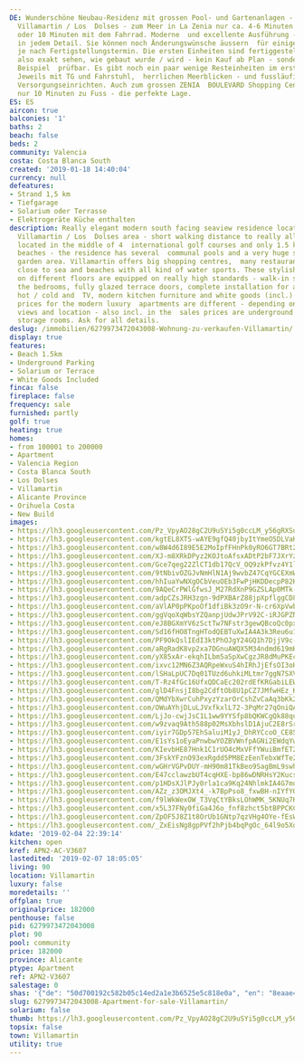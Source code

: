 ```yaml
---
DE: Wunderschöne Neubau-Residenz mit grossen Pool- und Gartenanlagen - gelegen in
  Villamartin / Los  Dolses - zum Meer in La Zenia nur ca. 4-6 Minuten per Auto -
  oder 10 Minuten mit dem Fahrrad. Moderne  und excellente Ausführung - top Qualitäten
  in jedem Detail. Sie können noch Änderungswünsche äussern  für einige Detailausführungen,
  je nach Fertigstellungstermin. Die ersten Einheiten sind fertiggestellt - Sie  können
  also exakt sehen, wie gebaut wurde / wird - kein Kauf ab Plan - sondern am konkreten
  Beispiel  prüfbar. Es gibt noch ein paar wenige Resteinheiten im ersten Wohnteil.
  Jeweils mit TG und Fahrstuhl,  herrlichen Meerblicken - und fussläufig zu allen
  Versorgungseinrichten. Auch zum grossen ZENIA  BOULEVARD Shopping Center sind es
  nur 10 Minuten zu Fuss - die perfekte Lage.
ES: ES
aircon: true
balconies: '1'
baths: 2
beach: false
beds: 2
community: Valencia
costa: Costa Blanca South
created: '2019-01-18 14:40:04'
currency: null
defeatures:
- Strand 1,5 km
- Tiefgarage
- Solarium oder Terrasse
- Elektrogeräte Küche enthalten
description: Really elegant modern south facing seaview residence located in the famous
  Villamartin / Los  Dolses area - short walking distance to really all needed amenities,
  located in the middle of 4  international golf courses and only 1.5 kms to sea and
  beaches - the residence has several  communal pools and a very huge subtropical
  garden area. Villamartin offers big shopping centres,  many restaurants and is also
  close to sea and beaches with all kind of water sports. These stylish  apartments
  on different floors are equipped on really high standards - walk-in showers, wardrobes  in
  the bedrooms, fully glazed terrace doors, complete installation for air conditioning
  hot / cold and  TV, modern kitchen furniture and white goods (incl.) and more. The
  prices for the modern luxury  apartments are different - depending on size, bedrooms,
  views and location - also incl. in the  sales prices are underground garages and
  storage rooms. Ask for all details.
deslug: /immobilien/6279973472043008-Wohnung-zu-verkaufen-Villamartin/
display: true
features:
- Beach 1.5km
- Underground Parking
- Solarium or Terrace
- White Goods Included
finca: false
fireplace: false
frequency: sale
furnished: partly
golf: true
heating: true
homes:
- from 100001 to 200000
- Apartment
- Valencia Region
- Costa Blanca South
- Los Dolses
- Villamartin
- Alicante Province
- Orihuela Costa
- New Build
images:
- https://lh3.googleusercontent.com/Pz_VpyAO28gC2U9uSYi5g0ccLM_y56gRXSucibRkl129ZHJ2rLfduywCNIX3omos6PVWJSvs_pJXTBFsUmk=w640-rj-e30-l100
- https://lh3.googleusercontent.com/kgtEL8XTS-wAYE9gfQ40jbyItYmeO5DLVaKaXq0fOobku1tNMTMnt7b9pquViN8bF8rS0oTSgkwLDvt-yU6Czw=w640-rj-e30-l100
- https://lh3.googleusercontent.com/w8W4d6I89E5E2MoIpfFHnPk0yRO6GT7BRt2UpewlEuOyF9uc-6j-VNv7O6wmB2Db4vPXwXvItQ3kpcrdwsA=w640-rj-e30-l100
- https://lh3.googleusercontent.com/XJ-m8XRkDPyz2KOJtoAfsxADtP2bF7JXrYzM6NDBgxqRgKMTldh3GubF6JzaSokoAH4Zrm-8hOv8IK51R_qL=w640-rj-e30-l100
- https://lh3.googleusercontent.com/Gce7qeg22ZlCT1db17QcV_OQ9zkPfvz4Y1l6HG9-1k0wwUQIlJR2iAOT_mGVyI1iIBF4pXK5JtufVowzXK-N=w640-rj-e30-l100
- https://lh3.googleusercontent.com/9tNbivOZGJvNmHlN1Aj9wvbZ47CqYGCEXmWjiSzstRQHl8yKcb1kfnRxvdjnaPB8tKKmo-bF-1qVhb7oMd7jAQ=w640-rj-e30-l100
- https://lh3.googleusercontent.com/hhIuaYwNXgOCbVeuOEb3FwPjHKDDecpP82KivqWijj8W_YiCBlNfJ6IPujV6jpp-vrV3jLt298RF0d2Bbk8=w640-rj-e30-l100
- https://lh3.googleusercontent.com/9AQeCrPWlGfwsJ_M27RdXnP9GZSLAp0MTk-Hk_IDU0o7EAa4njNl6CaP8NeRXQhXMLvOzNAIxDRcaEfcxIBc=w640-rj-e30-l100
- https://lh3.googleusercontent.com/adpCZsJRH3zgn-9dPXBArZ88jpXpflggCD8REs9TVmRjshDrowWUd3P2r6OoynvGJm79ejzDT8gjfB6hdKt4=w640-rj-e30-l100
- https://lh3.googleusercontent.com/aVlAP0pPKpoOf1dfiBk3zO9r-N-cr6XpVwbX5wqwLMPKdPlG6hJWlS95RlO8QwUsP_0o8zjR9qoyuSBWpaGfsQ=w640-rj-e30-l100
- https://lh3.googleusercontent.com/ggVqoXqWbsYZQanpjUdwJPrV92C-iRJGPZNrSF9ZZ0rEEnL5kIJtZEYlxI9FXAqz0rNmR_AVI_QCC1mrwMI=w640-rj-e30-l100
- https://lh3.googleusercontent.com/eJ8BGXmYV6zSctTw7NFstr3gewQBcoQc0pxs9cayCrlVvYqxt36QpQ3S9IsdpyqcSBGBCwobI7eDrBLRwHOBpQ=w640-rj-e30-l100
- https://lh3.googleusercontent.com/Sd16fHO8TngHTodQEBTuXwIA4A3k3Reu6u1BbPuBznrIPIkG2BxqNvU1m7kyevSiEm4LoT9d8MGLFO0dxKA=w640-rj-e30-l100
- https://lh3.googleusercontent.com/PF9OkQslIEdI3ktPhOJgY24GQ1h7DjjV9c-j_nAjLTGBBnT7CAdxwQYF6UcrUsYsulBRPgNxmD5_m8fTtmSw=w640-rj-e30-l100
- https://lh3.googleusercontent.com/aRgRadK8vp2xa7DGnuAWQX5M34ndmd619mHBFdVdVgwCDIHHjNWkKSXYUKL_ejiLEEihUh8I9UHA-w2-sm6ONw=w640-rj-e30-l100
- https://lh3.googleusercontent.com/yX85xAr-ekqhILbm5aSpXwCgzJR8dMuPKEcl8HsUvzdfzFUqFuZVcAcXBDeNVimFtnDLg-ahU7r4Lz2ZbkmY=w640-rj-e30-l100
- https://lh3.googleusercontent.com/ixvc12MN6Z3AQRpeWxuS4hIRhJjEfsOI3oH4DvL8t8TLF5CkuuRJ0UbfYmBGJvR3OcVeSuiU-P1g3JJ45psRGg=w640-rj-e30-l100
- https://lh3.googleusercontent.com/lSHaLpUC7Dq01TUzd6uhkiMLtmr7ggN7SXVY1b6-qz0nqM8cQEnQO2V910hlcYwTtGT37hYJgjjl5D4hRi__=w640-rj-e30-l100
- https://lh3.googleusercontent.com/T-Rz4fGc16UfxQDCaEc202rdEfKRGabiLEWNGr8BrGV9auQGPTjmicfMkz9SsyH2kB99j1v-2s7syNAokS4xBQ=w640-rj-e30-l100
- https://lh3.googleusercontent.com/glD4FnsjI8bg2CdftOb8U1pCZ7JMfwHEz_KqgHaBqCVYboUBXpMAS7K-a3vxtizC23oKcVvGdQxfK2bRdoFg=w640-rj-e30-l100
- https://lh3.googleusercontent.com/QMdYbXwrCuhPxyzYzarOrCshZvCaAq3bKk2Krwk-LDLePeQombRtWoQrVTMBj3ns0lRwI1Td_Up4YOOBPyHt=w640-rj-e30-l100
- https://lh3.googleusercontent.com/OWuAYhjDLuLJVxfkxlL72-3PqMr27qOniQArpKbZwGs1G0cg2T6vXoktvpuE3CK3IniDdFnVk4dEhYkwNUuy=w640-rj-e30-l100
- https://lh3.googleusercontent.com/LjJo-cwjJsC1L1ww9YYSfp8bQKWCgQk88quv-QPU2TE4ztKIZ4hbqYYZ1P0E9Q15OIRVxRzobTXFVABUeyZ4=w640-rj-e30-l100
- https://lh3.googleusercontent.com/w9zvaq9Ath588p02MsXbhslD1AjuC2E8rSrtz6jVO5HbhCEQlD3DjTH29ipyQzzLV3CJOTsc83tKSBgS6MsT=w640-rj-e30-l100
- https://lh3.googleusercontent.com/iyir7GDp57EhSaluiM1yJ_DhRYCcoO_CE85bh4RRx4Z_od1935f-9LVcP_YDh6TBCmXSvkURYyR8hd0QBMIa3w=w640-rj-e30-l100
- https://lh3.googleusercontent.com/E1sYs1oEyaPnwbwYOZBVWnfpAGNi2EWdqYw5vp0MDILebE0XaRK6GIfkjmyEdPNSeuuq5Z-pMYVgfC5e7v0=w640-rj-e30-l100
- https://lh3.googleusercontent.com/KIevbHE87Hnk1C1rUO4cMxVFfYWuiBmfET2OODMmxELITgLpjYd9-dxSAkAiiLzoDZf7m0GJlW28MluQyRI=w640-rj-e30-l100
- https://lh3.googleusercontent.com/3FskYFznO93exRgdd5PM8EzEenTebxWfTe2aWR2OL83Vg6gXNJXz42CzL_BPeNbbGwgv5wJMLkZX4zrg_cM=w640-rj-e30-l100
- https://lh3.googleusercontent.com/wGHrVGPvDUY-mH90m81TkBeo9SagBmL9swh3iFjl5L1oVdmcVLaYxx6TtD3S4Uk-BH9aYY-_QwHyQbaoDmfkTA=w640-rj-e30-l100
- https://lh3.googleusercontent.com/E47cclawzbUT4cqHXE-bp86wDNRHsY2KucslKOmjeGZUddb0digYjir7uq4GELn-nEQoTaVHJH6MkAL4DGIRQg=w640-rj-e30-l100
- https://lh3.googleusercontent.com/p1HDsXJlPJy0rla1ca9Kq24NhlmkIA4G7moJ4Rw37Yk6osVU_gcbl4zeD5ITWOxZPt-4jEdhZEEDzVQovos7=w640-rj-e30-l100
- https://lh3.googleusercontent.com/AZz_z3OMJXt4_-k7BpPso8_fxwBH-nIYfYQ_e93P5Gq_19TPXxfP8U_2rl-M7KnSfX-V9kXuawbLQqQLeNL8=w640-rj-e30-l100
- https://lh3.googleusercontent.com/f9lWkWexOW_T3VqCtYBksLOhWMK_5KNUq7KOqoB_2Awl64JdUxCiPX-G1UA_oCgFqXzyEa-EYZSVe0nJTJ5S=w640-rj-e30-l100
- https://lh3.googleusercontent.com/x5L37FNy0fiGa4J6o_fnf8zhct5btBPPCKClXo9vqpc-et-eiaZXUeQUhok3VJyIPX5RfIepG4TKLV5--LrD=w640-rj-e30-l100
- https://lh3.googleusercontent.com/ZpOF5J8Z1t8OrUb1GNtp7qzVHg4OYe-fEsWGg_QP8_shSQEi5eNcxWwWt2YNDmRt6BbXMdn7lfLqo4-xQibhbg=w640-rj-e30-l100
- https://lh3.googleusercontent.com/_ZxEisNg8gpPVf2hPjb4bqPgOc_64l9o5XqxyFXezizmi2CJlynyOJfsGBcGEdpFi83P8DaNtDTKh61ymoVnsA=w640-rj-e30-l100
kdate: '2019-02-04 22:39:14'
kitchen: open
kref: APN2-AC-V3607
lastedited: '2019-02-07 18:05:05'
living: 90
location: Villamartin
luxury: false
moredetails: ''
offplan: true
originalprice: 182000
penthouse: false
pid: 6279973472043008
plot: 90
pool: community
price: 182000
province: Alicante
ptype: Apartment
ref: APN2-V3607
salestage: 0
shas: '{"de": "50d700192c582b05c14ed2a1e3b6525e5c818e0a", "en": "8eaae497ac726fa614d05970b8c3b17166227bb6"}'
slug: 6279973472043008-Apartment-for-sale-Villamartin/
solarium: false
thumb: https://lh3.googleusercontent.com/Pz_VpyAO28gC2U9uSYi5g0ccLM_y56gRXSucibRkl129ZHJ2rLfduywCNIX3omos6PVWJSvs_pJXTBFsUmk=w400-h240-n-rj-e30-l100
topsix: false
town: Villamartin
utility: true
---
```

